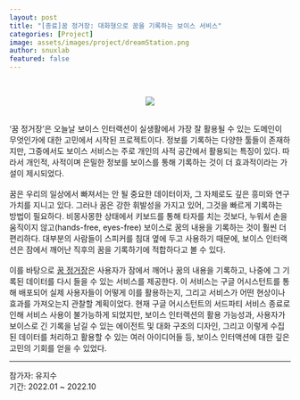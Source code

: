 ```yaml
---
layout: post
title: "[종료]꿈 정거장: 대화형으로 꿈을 기록하는 보이스 서비스"
categories: [Project]
image: assets/images/project/dreamStation.png
author: snuxlab
featured: false
---
```


<p>
<br>
<figure style = "margin-left: auto; margin-right: auto;  width: 50%;  text-align: center">
    <img src="{{site.baseurl}}/assets/images/project/dreamStation.png">
</figure>
<br>
‘꿈 정거장’은 오늘날 보이스 인터랙션이 실생활에서 가장 잘 활용될 수 있는 도메인이 무엇인가에 대한 고민에서 시작된 프로젝트이다. 정보를 기록하는 다양한 툴들이 존재하지만, 그중에서도 보이스 서비스는 주로 개인의 사적 공간에서 활용되는 특징이 있다. 따라서 개인적, 사적이며 은밀한 정보를 보이스를 통해 기록하는 것이 더 효과적이라는 가설이 제시되었다.<br>
<br>
꿈은 우리의 일상에서 빠져서는 안 될 중요한 데이터이자, 그 자체로도 깊은 흥미와 연구 가치를 지니고 있다. 그러나 꿈은 강한 휘발성을 가지고 있어, 그것을 빠르게 기록하는 방법이 필요하다. 비몽사몽한 상태에서 키보드를 통해 타자를 치는 것보다, 누워서 손을 움직이지 않고(hands-free, eyes-free) 보이스로 꿈의 내용을 기록하는 것이 훨씬 더 편리하다. 대부분의 사람들이 스피커를 침대 옆에 두고 사용하기 때문에, 보이스 인터랙션은 잠에서 깨어난 직후의 꿈을 기록하기에 적합하다고 볼 수 있다.<br>
<br>
이를 바탕으로 <a href="https://sites.google.com/view/snuxlabdreamstation/home" target="_blank" style="text-decoration: underline">꿈 정거장</a>은 사용자가 잠에서 깨어나 꿈의 내용을 기록하고, 나중에 그 기록된 데이터를 다시 들을 수 있는 서비스를 제공한다. 이 서비스는 구글 어시스턴트를 통해 배포되어 실제 사용자들이 어떻게 이를 활용하는지, 그리고 서비스가 어떤 현상이나 효과를 가져오는지 관찰할 계획이었다. 현재 구글 어시스턴트의 서드파티 서비스 종료로 인해 서비스 사용이 불가능하게 되었지만, 보이스 인터랙션의 활용 가능성과, 사용자가 보이스로 긴 기록을 남길 수 있는 에이전트 및 대화 구조의 디자인, 그리고 이렇게 수집된 데이터를 처리하고 활용할 수 있는 여러 아이디어들 등, 보이스 인터액션에 대한 깊은 고민의 기회를 얻을 수 있었다.
</p>

<hr>
참가자: 유지수 <br>
기간: 2022.01 ~ 2022.10<br>


